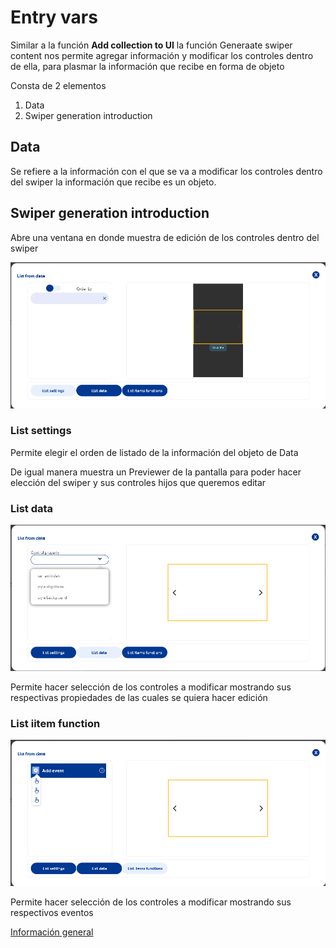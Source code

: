 # Entry vars

Similar a la función **Add collection to UI** la función Generaate swiper content nos permite agregar información y modificar los controles dentro de ella, para plasmar la información que recibe en forma de objeto

Consta de 2 elementos

1. Data
2. Swiper generation introduction

## Data

Se refiere a la información con el que se va a modificar los controles dentro del swiper la información que recibe es un objeto.

## Swiper generation introduction

Abre una ventana en donde muestra de edición de los controles dentro del swiper

![](../../../../.gitbook/assets/image%20%28323%29.png)

### List settings

Permite elegir el orden de listado de la información del objeto de Data

De igual manera muestra un Previewer de la pantalla para poder hacer elección del swiper y sus controles hijos que queremos editar

### List data

![](../../../../.gitbook/assets/image%20%28319%29.png)

Permite hacer selección de los controles a modificar mostrando sus respectivas propiedades de las cuales se quiera hacer edición

### List iitem function

![](../../../../.gitbook/assets/image%20%28321%29.png)

Permite hacer selección de los controles a modificar mostrando sus respectivos eventos

[Información general](https://docs.apphive.io/reference/funciones/informacion-general-de-las-funciones)

